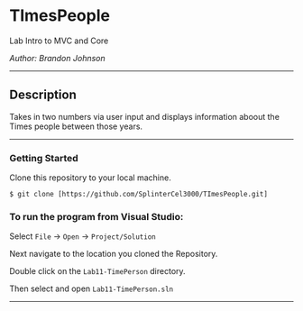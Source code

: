 # TImesPeople




Lab Intro to MVC and Core

*Author: Brandon Johnson*

----

## Description

Takes in two numbers via user input and displays information aboout the Times people between those years.

---

### Getting Started
Clone this repository to your local machine.

```
$ git clone [https://github.com/SplinterCel3000/TImesPeople.git]
```

### To run the program from Visual Studio:
Select ```File``` -> ```Open``` -> ```Project/Solution```

Next navigate to the location you cloned the Repository.

Double click on the ```Lab11-TimePerson``` directory.

Then select and open ```Lab11-TimePerson.sln```

---

